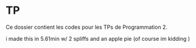 # TP


Ce dossier contient les codes pour les TPs de Programmation 2.

i made this in 5.61min w/ 2 spliffs and an apple pie (of course im kidding )
